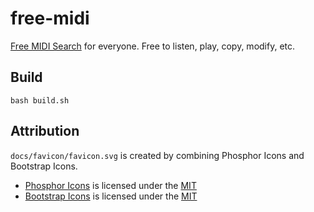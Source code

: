 # free-midi

[Free MIDI Search](https://marmooo.github.io/free-midi/) for everyone. Free to
listen, play, copy, modify, etc.

## Build

```
bash build.sh
```

## Attribution

`docs/favicon/favicon.svg` is created by combining Phosphor Icons and Bootstrap
Icons.

- [Phosphor Icons](https://github.com/phosphor-icons/phosphor-icons) is licensed
  under the
  [MIT](https://github.com/phosphor-icons/phosphor-icons/blob/master/LICENSE)
- [Bootstrap Icons](https://github.com/twbs/icons) is licensed under the
  [MIT](https://github.com/twbs/icons/blob/main/LICENSE.md)
